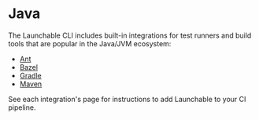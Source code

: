 # Java

The Launchable CLI includes built-in integrations for test runners and build tools that are popular in the Java/JVM ecosystem:

* [Ant](../integrations/ant.md)
* [Bazel](../integrations/bazel.md)
* [Gradle](../integrations/gradle.md)
* [Maven](../integrations/maven.md)

See each integration's page for instructions to add Launchable to your CI pipeline.
